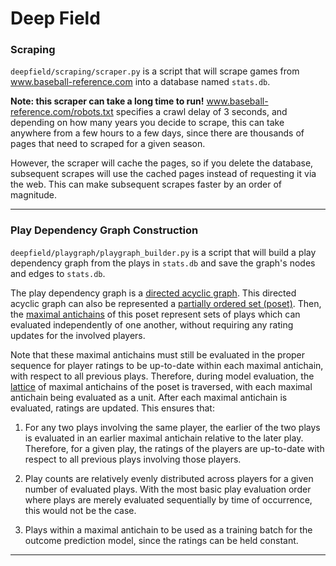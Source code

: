 # Deep Field

### Scraping
`deepfield/scraping/scraper.py` is a script that will scrape games from www.baseball-reference.com into a database named `stats.db`.

**Note: this scraper can take a long time to run!** www.baseball-reference.com/robots.txt specifies a crawl delay of 3 seconds, and depending on how many years you decide to scrape, this can take anywhere from a few hours to a few days, since there are thousands of pages that need to scraped for a given season.

However, the scraper will cache the pages, so if you delete the database, subsequent scrapes will use the cached pages instead of requesting it via the web. This can make subsequent scrapes faster by an order of magnitude.
___
### Play Dependency Graph Construction
`deepfield/playgraph/playgraph_builder.py` is a script that will build a play dependency graph from the plays in `stats.db` and save the graph's nodes and edges to `stats.db`.

The play dependency graph is a [directed acyclic graph](https://en.wikipedia.org/wiki/Directed_acyclic_graph). This directed acyclic graph can also be represented a [partially ordered set (poset)](https://en.wikipedia.org/wiki/Partially_ordered_set). Then, the [maximal antichains](https://en.wikipedia.org/wiki/Antichain#Height_and_width) of this poset represent sets of plays which can evaluated independently of one another, without requiring any rating updates for the involved players. 

Note that these maximal antichains must still be evaluated in the proper sequence for player ratings to be up-to-date within each maximal antichain, with respect to all previous plays. Therefore, during model evaluation, the [lattice](https://en.wikipedia.org/wiki/Lattice_(order)) of maximal antichains of the poset is traversed, with each maximal antichain being evaluated as a unit. After each maximal antichain is evaluated, ratings are updated. This ensures that:

1. For any two plays involving the same player, the earlier of the two plays is evaluated in an earlier maximal antichain relative to the later play. Therefore, for a given play, the ratings of the players are up-to-date with respect to all previous plays involving those players.

2. Play counts are relatively evenly distributed across players for a given number of evaluated plays. With the most basic play evaluation order where plays are merely evaluated sequentially by time of occurrence, this would not be the case.

3. Plays within a maximal antichain to be used as a training batch for the outcome prediction model, since the ratings can be held constant.
___